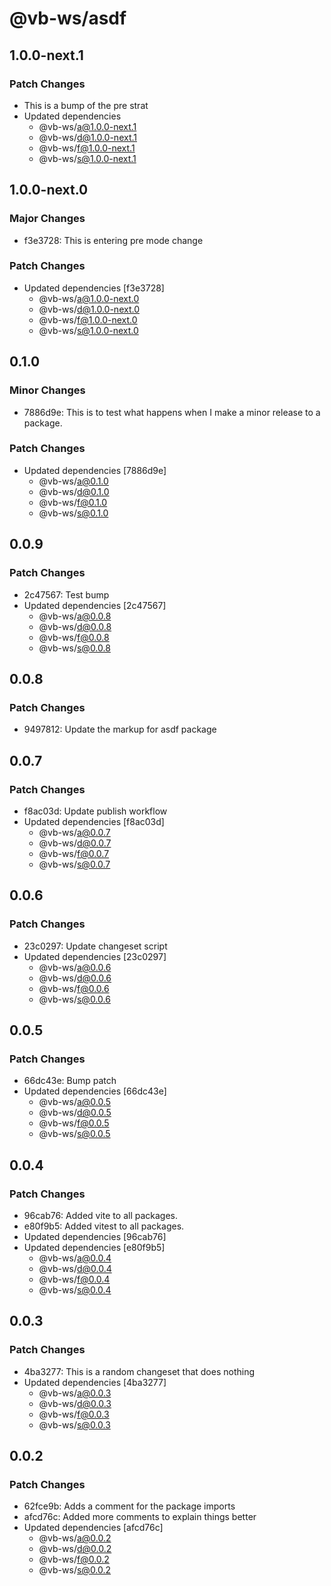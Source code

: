 # @vb-ws/asdf

## 1.0.0-next.1

### Patch Changes

- This is a bump of the pre strat
- Updated dependencies
  - @vb-ws/a@1.0.0-next.1
  - @vb-ws/d@1.0.0-next.1
  - @vb-ws/f@1.0.0-next.1
  - @vb-ws/s@1.0.0-next.1

## 1.0.0-next.0

### Major Changes

- f3e3728: This is entering pre mode change

### Patch Changes

- Updated dependencies [f3e3728]
  - @vb-ws/a@1.0.0-next.0
  - @vb-ws/d@1.0.0-next.0
  - @vb-ws/f@1.0.0-next.0
  - @vb-ws/s@1.0.0-next.0

## 0.1.0

### Minor Changes

- 7886d9e: This is to test what happens when I make a minor release to a package.

### Patch Changes

- Updated dependencies [7886d9e]
  - @vb-ws/a@0.1.0
  - @vb-ws/d@0.1.0
  - @vb-ws/f@0.1.0
  - @vb-ws/s@0.1.0

## 0.0.9

### Patch Changes

- 2c47567: Test bump
- Updated dependencies [2c47567]
  - @vb-ws/a@0.0.8
  - @vb-ws/d@0.0.8
  - @vb-ws/f@0.0.8
  - @vb-ws/s@0.0.8

## 0.0.8

### Patch Changes

- 9497812: Update the markup for asdf package

## 0.0.7

### Patch Changes

- f8ac03d: Update publish workflow
- Updated dependencies [f8ac03d]
  - @vb-ws/a@0.0.7
  - @vb-ws/d@0.0.7
  - @vb-ws/f@0.0.7
  - @vb-ws/s@0.0.7

## 0.0.6

### Patch Changes

- 23c0297: Update changeset script
- Updated dependencies [23c0297]
  - @vb-ws/a@0.0.6
  - @vb-ws/d@0.0.6
  - @vb-ws/f@0.0.6
  - @vb-ws/s@0.0.6

## 0.0.5

### Patch Changes

- 66dc43e: Bump patch
- Updated dependencies [66dc43e]
  - @vb-ws/a@0.0.5
  - @vb-ws/d@0.0.5
  - @vb-ws/f@0.0.5
  - @vb-ws/s@0.0.5

## 0.0.4

### Patch Changes

- 96cab76: Added vite to all packages.
- e80f9b5: Added vitest to all packages.
- Updated dependencies [96cab76]
- Updated dependencies [e80f9b5]
  - @vb-ws/a@0.0.4
  - @vb-ws/d@0.0.4
  - @vb-ws/f@0.0.4
  - @vb-ws/s@0.0.4

## 0.0.3

### Patch Changes

- 4ba3277: This is a random changeset that does nothing
- Updated dependencies [4ba3277]
  - @vb-ws/a@0.0.3
  - @vb-ws/d@0.0.3
  - @vb-ws/f@0.0.3
  - @vb-ws/s@0.0.3

## 0.0.2

### Patch Changes

- 62fce9b: Adds a comment for the package imports
- afcd76c: Added more comments to explain things better
- Updated dependencies [afcd76c]
  - @vb-ws/a@0.0.2
  - @vb-ws/d@0.0.2
  - @vb-ws/f@0.0.2
  - @vb-ws/s@0.0.2
